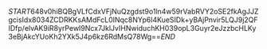 $START$648v0hiBQBgVLfCdxVFjNuQzgdst9o1ln4w59rVabRVY2oSE2fkAgJJZgcisIdx8034ZCDRKKsAMdFcL0INqc8NYp6l4KueSIDk+yBAjPnvir5LQJ9j2QFIDfp/elvAK9iR8yrPewI9Ncx7JklJvIHNwiduchKH039opL3Guyr2eJzzbcHLKy3eBjAkcYUoKh2YXk5J4p6kz6RdMsQ78Wg==$END$